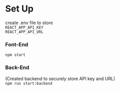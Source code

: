 # Set Up

create .env file to store 
<br />
`REACT_APP_API_KEY`
<br/>
`REACT_APP_API_URL`

### Font-End

`npm start`

### Back-End
(Created backend to securely store API key and URL)
<br/>
`npm run start:backend`

